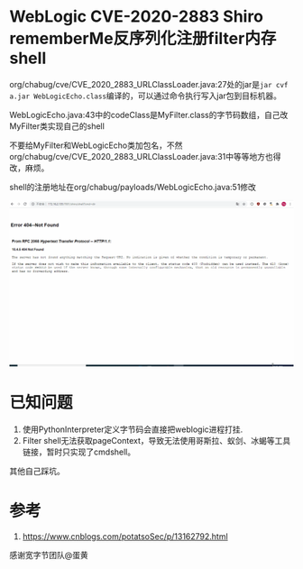 # WebLogic CVE-2020-2883 Shiro rememberMe反序列化注册filter内存shell
org/chabug/cve/CVE_2020_2883_URLClassLoader.java:27处的jar是`jar cvf a.jar WebLogicEcho.class`编译的，可以通过命令执行写入jar包到目标机器。

WebLogicEcho.java:43中的codeClass是MyFilter.class的字节码数组，自己改MyFilter类实现自己的shell

不要给MyFilter和WebLogicEcho类加包名，不然org/chabug/cve/CVE_2020_2883_URLClassLoader.java:31中等等地方也得改，麻烦。

shell的注册地址在org/chabug/payloads/WebLogicEcho.java:51修改

![](./img/demo.gif)

# 已知问题
1. 使用PythonInterpreter定义字节码会直接把weblogic进程打挂.
2. Filter shell无法获取pageContext，导致无法使用哥斯拉、蚁剑、冰蝎等工具链接，暂时只实现了cmdshell。

其他自己踩坑。

# 参考
1. https://www.cnblogs.com/potatsoSec/p/13162792.html

感谢宽字节团队@蛋黄